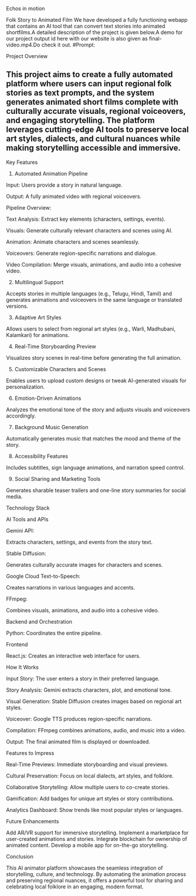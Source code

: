 Echos in motion

Folk Story to Animated Film
We have developed a fully functioning webapp that contains an AI tool that can convert text stories into animated shortfilms.A detailed description of the project is given below.A demo for our project output id here with our website is also given as final-video.mp4.Do check it out.
#Prompt:

Project Overview

This project aims to create a fully automated platform where users can input regional folk stories as text prompts, and the system generates animated short films complete with culturally accurate visuals, regional voiceovers, and engaging storytelling. The platform leverages cutting-edge AI tools to preserve local art styles, dialects, and cultural nuances while making storytelling accessible and immersive.
--

Key Features


1. Automated Animation Pipeline



Input: Users provide a story in natural language.

Output: A fully animated video with regional voiceovers.

Pipeline Overview:


Text Analysis: Extract key elements (characters, settings, events).

Visuals: Generate culturally relevant characters and scenes using AI.

Animation: Animate characters and scenes seamlessly.

Voiceovers: Generate region-specific narrations and dialogue.

Video Compilation: Merge visuals, animations, and audio into a cohesive video.




2. Multilingual Support


Accepts stories in multiple languages (e.g., Telugu, Hindi, Tamil) and generates animations and voiceovers in the same language or translated versions.


3. Adaptive Art Styles


Allows users to select from regional art styles (e.g., Warli, Madhubani, Kalamkari) for animations.


4. Real-Time Storyboarding Preview


Visualizes story scenes in real-time before generating the full animation.


5. Customizable Characters and Scenes


Enables users to upload custom designs or tweak AI-generated visuals for personalization.


6. Emotion-Driven Animations


Analyzes the emotional tone of the story and adjusts visuals and voiceovers accordingly.


7. Background Music Generation


Automatically generates music that matches the mood and theme of the story.


8. Accessibility Features


Includes subtitles, sign language animations, and narration speed control.


9. Social Sharing and Marketing Tools


Generates sharable teaser trailers and one-line story summaries for social media.



Technology Stack


AI Tools and APIs

Gemini API:

Extracts characters, settings, and events from the story text.


Stable Diffusion:

Generates culturally accurate images for characters and scenes.


Google Cloud Text-to-Speech:

Creates narrations in various languages and accents.

FFmpeg:

Combines visuals, animations, and audio into a cohesive video.




Backend and Orchestration

Python: Coordinates the entire pipeline.


Frontend


React.js: Creates an interactive web interface for users.

How It Works



Input Story: The user enters a story in their preferred language.

Story Analysis: Gemini extracts characters, plot, and emotional tone.

Visual Generation: Stable Diffusion creates images based on regional art styles.

Voiceover: Google TTS produces region-specific narrations.

Compilation: FFmpeg combines animations, audio, and music into a video.

Output: The final animated film is displayed or downloaded.



Features to Impress



Real-Time Previews: Immediate storyboarding and visual previews.

Cultural Preservation: Focus on local dialects, art styles, and folklore.

Collaborative Storytelling: Allow multiple users to co-create stories.

Gamification: Add badges for unique art styles or story contributions.

Analytics Dashboard: Show trends like most popular styles or languages.



Future Enhancements


Add AR/VR support for immersive storytelling.
Implement a marketplace for user-created animations and stories.
Integrate blockchain for ownership of animated content.
Develop a mobile app for on-the-go storytelling.



Conclusion

This AI animator platform showcases the seamless integration of storytelling, culture, and technology. By automating the animation process and preserving regional nuances, it offers a powerful tool for sharing and celebrating local folklore in an engaging, modern format.
